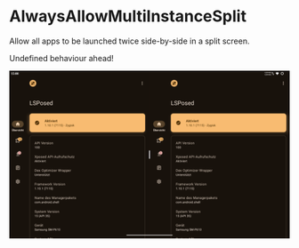 # AlwaysAllowMultiInstanceSplit

Allow all apps to be launched twice side-by-side in a split screen.

Undefined behaviour ahead!

![1-screenshot.png](../metadata/de.binarynoise.AlwaysAllowMultiInstanceSplit/en-US/images/phoneScreenshots/1-screenshot.png)
